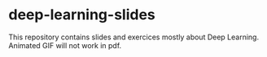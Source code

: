# deep-learning-slides

This repository contains slides and exercices mostly about Deep Learning.
Animated GIF will not work in pdf.
